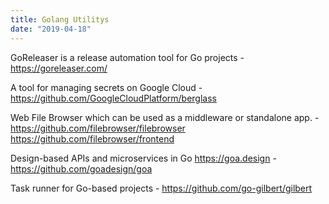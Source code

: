 ```yaml
---
title: Golang Utilitys
date: "2019-04-18"
---
```


GoReleaser is a release automation tool for Go projects - https://goreleaser.com/

A tool for managing secrets on Google Cloud - https://github.com/GoogleCloudPlatform/berglass

Web File Browser which can be used as a middleware or standalone app. - https://github.com/filebrowser/filebrowser
https://github.com/filebrowser/frontend

Design-based APIs and microservices in Go https://goa.design - https://github.com/goadesign/goa

Task runner for Go-based projects - https://github.com/go-gilbert/gilbert

